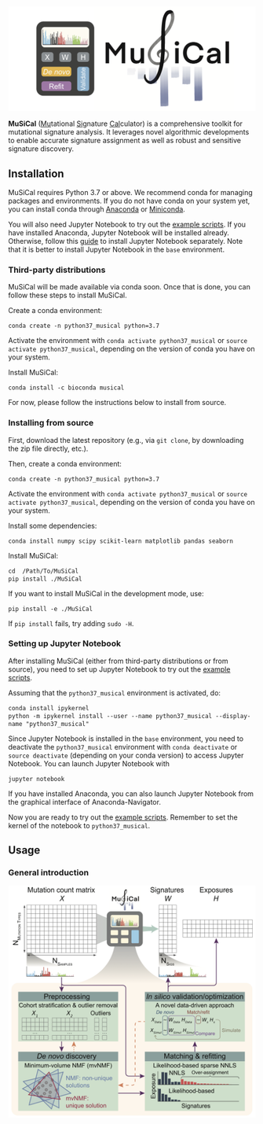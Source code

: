 
![MuSiCal logo](./images/musical_logo.png)

**MuSiCal** (<ins>Mu</ins>tational <ins>Si</ins>gnature <ins>Cal</ins>culator) is a comprehensive toolkit for mutational signature analysis. It leverages novel algorithmic developments to enable accurate signature assignment as well as robust and sensitive signature discovery.

## Installation

MuSiCal requires Python 3.7 or above. We recommend conda for managing packages and environments. If you do not have conda on your system yet, you can install conda through [Anaconda](https://docs.anaconda.com/anaconda/install/index.html "Installation guide for Anaconda") or [Miniconda](https://docs.conda.io/en/latest/miniconda.html "Installation guide for Miniconda").

You will also need Jupyter Notebook to try out the [example scripts](./examples). If you have installed Anaconda, Jupyter Notebook will be installed already. Otherwise, follow this [guide](https://docs.jupyter.org/en/latest/install/notebook-classic.html "Installation guide for Jupyter Notebook") to install Jupyter Notebook separately. Note that it is better to install Jupyter Notebook in the `base` environment.

### Third-party distributions

MuSiCal will be made available via conda soon. Once that is done, you can follow these steps to install MuSiCal.

Create a conda environment:
```
conda create -n python37_musical python=3.7
```

Activate the environment with `conda activate python37_musical` or `source activate python37_musical`, depending on the version of conda you have on your system.

Install MuSiCal:
```
conda install -c bioconda musical
```

For now, please follow the instructions below to install from source.

### Installing from source

First, download the latest repository (e.g., via `git clone`, by downloading the zip file directly, etc.).

Then, create a conda environment:
```
conda create -n python37_musical python=3.7
```

Activate the environment with `conda activate python37_musical` or `source activate python37_musical`, depending on the version of conda you have on your system.

Install some dependencies:
```
conda install numpy scipy scikit-learn matplotlib pandas seaborn
```

Install MuSiCal:
```
cd  /Path/To/MuSiCal
pip install ./MuSiCal
```

If you want to install MuSiCal in the development mode, use:
```
pip install -e ./MuSiCal
```

If `pip install` fails, try adding `sudo -H`.

### Setting up Jupyter Notebook

After installing MuSiCal (either from third-party distributions or from source), you need to set up Jupyter Notebook to try out the [example scripts](./examples).

Assuming that the `python37_musical` environment is activated, do:
```
conda install ipykernel
python -m ipykernel install --user --name python37_musical --display-name "python37_musical"
```

Since Jupyter Notebook is installed in the `base` environment, you need to deactivate the `python37_musical` environment with `conda deactivate` or `source deactivate` (depending on your conda version) to access Jupyter Notebook. You can launch Jupyter Notebook with
```
jupyter notebook
```  
If you have installed Anaconda, you can also launch Jupyter Notebook from the graphical interface of Anaconda-Navigator.

Now you are ready to try out the [example scripts](./examples). Remember to set the kernel of the notebook to `python37_musical`. 

## Usage

### General introduction

![MuSiCal workflow](./images/musical_workflow.png)
